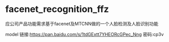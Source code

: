 # facenet_recognition_ffz
应公司产品功能需求基于facenet及MTCNN做的一个人脸检测及人脸识别功能

model 链接:https://pan.baidu.com/s/1tdGExtt7YHEORcGPec_Nng 密码:cp3v

